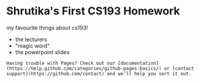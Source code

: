
# Shrutika's First CS193 Homework

my favourite things about cs193!
- the lecturers
- "magic word"
- the powerpoint slides


```
Having trouble with Pages? Check out our [documentation](https://help.github.com/categories/github-pages-basics/) or [contact support](https://github.com/contact) and we’ll help you sort it out.
